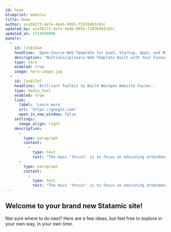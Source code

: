 ```yaml
---
id: home
blueprint: modular
title: Home
author: ace58172-4e7e-4e4b-9055-f2976d03c65c
updated_by: ace58172-4e7e-4e4b-9055-f2976d03c65c
updated_at: 1714598906
panels:
  -
    id: lvn816am
    headline: 'Open-Source Web Template for SaaS, Startup, Apps, and More'
    description: 'Multidisciplinary Web Template Built with Your Favourite Technology - HTML Bootstrap, Tailwind and React NextJS.'
    type: hero
    enabled: true
    image: hero-image.jpg
  -
    id: lvn817m7
    headline: 'Brilliant Toolkit to Build Nextgen Website Faster.'
    type: media_text
    enabled: true
    link:
      label: 'Learn more'
      url: 'https://google.com/'
      open_in_new_window: false
    settings:
      image_align: right
    description:
      -
        type: paragraph
        content:
          -
            type: text
            text: "The main ‘thrust' is to focus on educating attendees on how to best protect highly vulnerable business applications with interactive panel discussions and roundtables led by subject matter experts."
      -
        type: paragraph
        content:
          -
            type: text
            text: "The main ‘thrust' is to focus on educating attendees on how to best protect highly vulnerable business applications with interactive panel."
---
```

## Welcome to your brand new Statamic site!

Not sure where to do next? Here are a few ideas, but feel free to explore in your own way, in your own time.

